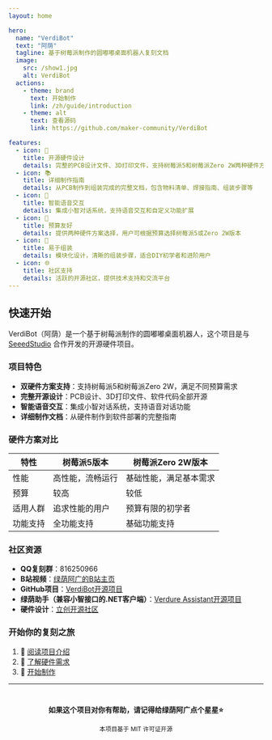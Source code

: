 ```yaml
---
layout: home

hero:
  name: "VerdiBot"
  text: "阿荫"
  tagline: 基于树莓派制作的圆嘟嘟桌面机器人复刻文档
  image:
    src: /show1.jpg
    alt: VerdiBot
  actions:
    - theme: brand
      text: 开始制作
      link: /zh/guide/introduction
    - theme: alt
      text: 查看源码
      link: https://github.com/maker-community/VerdiBot

features:
  - icon: 🤖
    title: 开源硬件设计
    details: 完整的PCB设计文件、3D打印文件，支持树莓派5和树莓派Zero 2W两种硬件方案
  - icon: 📚
    title: 详细制作指南
    details: 从PCB制作到组装完成的完整文档，包含物料清单、焊接指南、组装步骤等
  - icon: 💬
    title: 智能语音交互
    details: 集成小智对话系统，支持语音交互和自定义功能扩展
  - icon: 🎯
    title: 预算友好
    details: 提供两种硬件方案选择，用户可根据预算选择树莓派5或Zero 2W版本
  - icon: 🔧
    title: 易于组装
    details: 模块化设计，清晰的组装步骤，适合DIY初学者和进阶用户
  - icon: 🌐
    title: 社区支持
    details: 活跃的开源社区，提供技术支持和交流平台
---
```


## 快速开始

VerdiBot（阿荫）是一个基于树莓派制作的圆嘟嘟桌面机器人，这个项目是与 [SeeedStudio](https://www.seeedstudio.com/) 合作开发的开源硬件项目。

### 项目特色

- **双硬件方案支持**：支持树莓派5和树莓派Zero 2W，满足不同预算需求
- **完整开源设计**：PCB设计、3D打印文件、软件代码全部开源
- **智能语音交互**：集成小智对话系统，支持语音对话功能
- **详细制作文档**：从硬件制作到软件部署的完整指南

### 硬件方案对比

| 特性 | 树莓派5版本 | 树莓派Zero 2W版本 |
|------|-------------|-------------------|
| 性能 | 高性能，流畅运行 | 基础性能，满足基本需求 |
| 预算 | 较高 | 较低 |
| 适用人群 | 追求性能的用户 | 预算有限的初学者 |
| 功能支持 | 全功能支持 | 基础功能支持 |

### 社区资源

- **QQ复刻群**：816250966
- **B站视频**：[绿荫阿广的B站主页](https://space.bilibili.com/25228512)
- **GitHub项目**：[VerdiBot开源项目](https://github.com/maker-community/VerdiBot)
- **绿荫助手（兼容小智接口的.NET客户端）**：[Verdure Assistant开源项目](https://github.com/maker-community/Verdure.Assistant)
- **硬件设计**：[立创开源社区](https://oshwhub.com/greenshade/verdibot)

### 开始你的复刻之旅

1. 📖 [阅读项目介绍](/zh/guide/introduction)
2. 🔧 [了解硬件需求](/zh/guide/requirements)  
3. 🚀 [开始制作](/zh/guide/getting-started)

---

<div style="text-align: center; margin-top: 40px;">
  <p><strong>如果这个项目对你有帮助，请记得给绿荫阿广点个星星⭐</strong></p>
  <p><small>本项目基于 MIT 许可证开源</small></p>
</div>